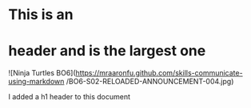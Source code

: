 # This is an <h1> header and is the largest one

![Ninja Turtles BO6](https://mraaronfu.github.com/skills-communicate-using-markdown
/BO6-S02-RELOADED-ANNOUNCEMENT-004.jpg)

















I added a h1 header to this document
